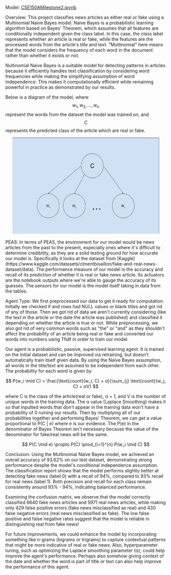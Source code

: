Model: [CSE150AMilestone2.ipynb](https://github.com/KyleL1015/CSE150AMilestone2/blob/main/CSE150AMilestone2.ipynb)

Overview:
This project classifies news articles as either real or fake using a Multinomial Naive Bayes model. Naive Bayes is a probabilistic learning algorithm based on Bayes' Theorem, which assumes that all features are conditionally independent given the class label. In this case, the class label represents whether an article is real or fake, while the features are the processed words from the article's title and text. "Multinomial" here means that the model considers the frequency of each word in the document rather than whether it exists or not.

Nultinomial Naive Bayes is a suitable model for detecting patterns in articles because it efficiently handles text classification by considering word frequencies while making the simplifying assumption of word independence. This makes it computationally efficient while remaining powerful in practice as demonstrated by our results.

Below is a diagram of the model, where $$w_1, w_2, ..., w_n$$ represent the words from the dataset the model was trained on, and $$C$$ represents the predicted class of the article which are real or fake.
<p align="center">
  <img width="460" height="300" src="MultinomialNaiveBayesArticle.png">
</p>
PEAS:
In terms of PEAS, the environment for our model would be news articles from the past to the present, especially ones where it's difficult to determine credibility, as they are a solid testing ground for how accurate our model is. Specifically it looks at the dataset from [Kaggle](https://www.kaggle.com/datasets/clmentbisaillon/fake-and-real-news-dataset/data). The performance measure of our model is the accuracy and recall of its prediction of whether it is real or fake news article. Its actuators are the notebook outputs where we're able to gauge the accuracy of its guesses. The sensors for our model is the model itself taking in data from the tables.

Agent Type:
We first preprocessed our data to get it ready for computation. Initially we checked if and rows had NULL values or blank titles and got rid of any of those. Then we got rid of data we aren't currently considering (like the text in the article or the date the article was published) and classified it depending on whether the article is true or not. While preprocessing, we also got rid of very common words such as "the" or "and" as they shouldn't affect the probability of an article being real or fake and converted our words into numbers using Tfidf in order to train our model.

Our agent is a probabilistic, passive, supervised learning agent. It is trained on the initial dataset and can be improved via retraining, but doesn't automatically train itself given data. By using the Naive Bayes assumption, all words in the title/text are assumed to be independent from each other. The probability for each word is given by

$$
P(w_i \mid C) = \frac{\text{count}(w_i, C) + α}{\sum_{j} \text{count}(w_j, C) + αV}
$$

where C is the class of the article(real or fake), α = 1, and V is the number of unique words in the training data. The α value (Laplace Smoothing) makes it so that inputted words that don't appear in the training data won't have a probability of 0 ruining our results. Then by multiplying all of our probabilities together and performing Bayes' Theorem, we can get a value proportional to P(C | e) where e is our evidence. The P(e) in the denominator of Bayes Theorem isn't necessary because the value of the denominator for fake/real news will be the same.

$$
P(C \mid e) \propto P(C) \prod_{i=1}^{n} P(w_i \mid C)
$$

Conclusion:
Using the Multinomial Naïve Bayes model, we achieved an overall accuracy of 93.62% on our test dataset, demonstrating strong performance despite the model's conditional independence assumption. The classification report shows that the model performs slightly better at detecting fake news (label 0) with a recall of 94%, compared to 93% recall for real news (label 1). Both precision and recall for each class remain consistently around 93% - 94%, indicating balanced performance.

Examining the confusion matrix, we observe that the model correctly classified 6640 fake news articles and 5971 real news articles, while making only 429 false positive errors (fake news misclassified as real) and 430 false negative errors (real news misclassified as fake). The low false positive and false negative rates suggest that the model is reliable in distinguishing real from fake news!

For future improvements, we could enhance the model by incorporating something like n-grams (bigrams or trigrams) to capture contextual patterns that might be more indicative of real or fake news. Also, hyperparameter tuning, such as optimizing the Laplace smoothing parameter (α), could help improve the agent's performance. Perhaps also somehow giving context of the date and whether the word is part of title or text can also help improve the performance of this agent.
